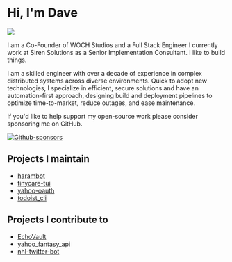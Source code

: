 <h1>Hi, I'm Dave</h1>
<div class="profile-container">
<img src="https://avatars.githubusercontent.com/u/4146149?v=4" class="profile-image" style="display: flex;"/>
<p class="profile-text"> I am a Co-Founder of WOCH Studios and a Full Stack Engineer I currently work at Siren Solutions as a Senior Implementation Consultant. I like to build things. 
</div>

I am a skilled engineer with over a decade of experience in complex distributed systems across diverse environments. Quick to adopt new technologies, I specialize in efficient, secure solutions and have an automation-first approach, designing build and deployment pipelines to optimize time-to-market, reduce outages, and ease maintenance.

If you'd like to help support my open-source work please consider sponsoring me on GitHub.</p>
[![Github-sponsors](https://img.shields.io/badge/sponsor-30363D?style=for-the-badge&logo=GitHub-Sponsors&logoColor=#EA4AAA)](https://github.com/sponsors/DMcP89)

## Projects I maintain
* [harambot](https://github.com/DMcP89/harambot)
* [tinycare-tui](https://github.com/DMcP89/tinycare-tui)
* [yahoo-oauth](https://github.com/josuebrunel/yahoo-oauth)
* [todoist_cli](https://github.com/DMcP89/todoist_cli)

## Projects I contribute to
* [EchoVault](https://github.com/EchoVault/EchoVault)
* [yahoo_fantasy_api](https://github.com/spilchen/yahoo_fantasy_api)
* [nhl-twitter-bot](https://github.com/mattdonders/nhl-twitter-bot)


